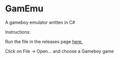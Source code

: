 # GamEmu

A gameboy emulator written in C#

Instructions:

Run the file in the releases page [here.](https://gitlab.com/HALAVLUV/sharpboi/releases)

Click on File -> Open... and choose a Gameboy game